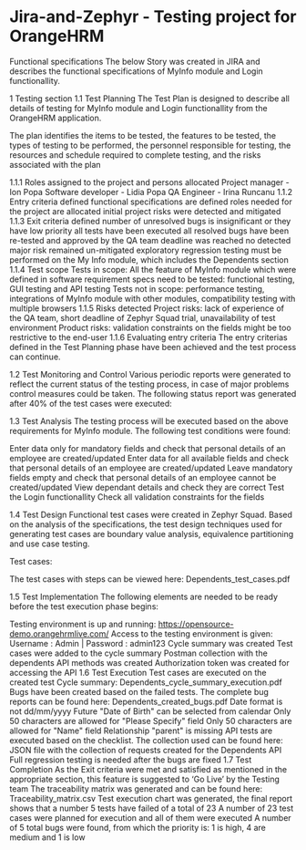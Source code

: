 # Jira-and-Zephyr - Testing project for OrangeHRM
Functional specifications
The below Story was created in JIRA and describes the functional specifications of MyInfo module and Login functionallity.

1 Testing section
1.1 Test Planning
The Test Plan is designed to describe all details of testing for MyInfo module and Login functionallity from the OrangeHRM application.

The plan identifies the items to be tested, the features to be tested, the types of testing to be performed, the personnel responsible for testing, the resources and schedule required to complete testing, and the risks associated with the plan

1.1.1 Roles assigned to the project and persons allocated
Project manager - Ion Popa
Software developer - Lidia Popa
QA Engineer - Irina Runcanu
1.1.2 Entry criteria defined
functional specifications are defined
roles needed for the project are allocated
initial project risks were detected and mitigated
1.1.3 Exit criteria defined
number of unresolved bugs is insignificant or they have low priority
all tests have been executed
all resolved bugs have been re-tested and approved by the QA team
deadline was reached
no detected major risk remained un-mitigated
exploratory regression testing must be performed on the My Info module, which includes the Dependents section
1.1.4 Test scope
Tests in scope: All the feature of MyInfo module which were defined in software requirement specs need to be tested: functional testing, GUI testing and API testing
Tests not in scope: performance testing, integrations of MyInfo module with other modules, compatibility testing with multiple browsers
1.1.5 Risks detected
Project risks: lack of experience of the QA team, short deadline of Zephyr Squad trial, unavailability of test environment
Product risks: validation constraints on the fields might be too restrictive to the end-user
1.1.6 Evaluating entry criteria
The entry criterias defined in the Test Planning phase have been achieved and the test process can continue.

1.2 Test Monitoring and Control
Various periodic reports were generated to reflect the current status of the testing process, in case of major problems control measures could be taken. The following status report was generated after 40% of the test cases were executed:

1.3 Test Analysis
The testing process will be executed based on the above requirements for MyInfo module. The following test conditions were found:

Enter data only for mandatory fields and check that personal details of an employee are created/updated
Enter data for all available fields and check that personal details of an employee are created/updated
Leave mandatory fields empty and check that personal details of an employee cannot be created/updated
View dependant details and check they are correct
Test the Login functionallity
Check all validation constraints for the fields

1.4 Test Design
Functional test cases were created in Zephyr Squad. Based on the analysis of the specifications, the test design techniques used for generating test cases are boundary value analysis, equivalence partitioning and use case testing.

Test cases:

The test cases with steps can be viewed here: Dependents_test_cases.pdf

1.5 Test Implementation
The following elements are needed to be ready before the test execution phase begins:

Testing environment is up and running: https://opensource-demo.orangehrmlive.com/
Access to the testing environment is given: Username : Admin | Password : admin123
Cycle summary was created
Test cases were added to the cycle summary
Postman collection with the dependents API methods was created
Authorization token was created for accessing the API
1.6 Test Execution
Test cases are executed on the created test Cycle summary: Dependents_cycle_summary_execution.pdf
Bugs have been created based on the failed tests. The complete bug reports can be found here: Dependents_created_bugs.pdf
Date format is not dd/mm/yyyy
Future "Date of Birth" can be selected from calendar
Only 50 characters are allowed for "Please Specify" field
Only 50 characters are allowed for "Name" field
Relationship "parent" is missing
API tests are executed based on the checklist. The collection used can be found here: JSON file with the collection of requests created for the Dependents API
Full regression testing is needed after the bugs are fixed
1.7 Test Completion
As the Exit criteria were met and satisfied as mentioned in the appropriate section, this feature is suggested to ‘Go Live’ by the Testing team
The traceability matrix was generated and can be found here: Traceability_matrix.csv
Test execution chart was generated, the final report shows that a number 5 tests have failed of a total of 23
A number of 23 test cases were planned for execution and all of them were executed
A number of 5 total bugs were found, from which the priority is: 1 is high, 4 are medium and 1 is low
